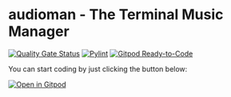 # audioman - The Terminal Music Manager

[![Quality Gate Status](https://sonarcloud.io/api/project_badges/measure?project=ThePickwickClub_audioman&metric=alert_status)](https://sonarcloud.io/dashboard?id=ThePickwickClub_audioman)
[![Pylint](https://github.com/ThePickwickClub/audioman/actions/workflows/pylint.yml/badge.svg)](https://github.com/ThePickwickClub/audioman/actions/workflows/pylint.yml)
[![Gitpod Ready-to-Code](https://img.shields.io/badge/Gitpod-ready--to--code-orange?logo=gitpod)](https://gitpod.io/#https://github.com/ThePickwickClub/audioman)

You can start coding by just clicking the button below:

[![Open in Gitpod](https://gitpod.io/button/open-in-gitpod.svg)](https://gitpod.io/#https://github.com/ThePickwickClub/audioman)
